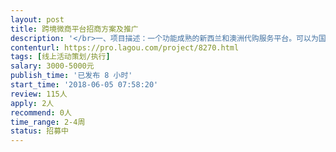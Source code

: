```yaml
---                
layout: post       
title: 跨境微商平台招商方案及推广           
description: '</br>一、项目描述：一个功能成熟的新西兰和澳洲代购服务平台。可以为国内的消费者提供直邮进口产品，包含奶粉、保健品、和其他进口的食品生鲜和生活日用品。消费者可以升级成为分销或者区域代理甚至线上股东。一起和平台方联合创业。</br>二、主要功能特点、成熟的功能分享追踪、分销功能、区域代理分红功能。平台运营方经营了多年的线下直邮业务。有稳定的线下客源。</br>三、目前没有可以参考的产品，跨境微商服务平台。为国内想要做代购的朋友提供一个可靠的货源、事实佣金结算和提现的创业平台。</br>四、人员要求，有微商的招商和运营经验。有一流的微信文案写作能力和互联网平台推广经验。</br>'     
contenturl: https://pro.lagou.com/project/8270.html      
tags: [线上活动策划/执行]            
salary: 3000-5000元          
publish_time: '已发布 8 小时'         
start_time: '2018-06-05 07:58:20'           
review: 115人                   
apply: 2人                   
recommend: 0人                   
time_range: 2-4周              
status: 招募中                  
---                 
```

